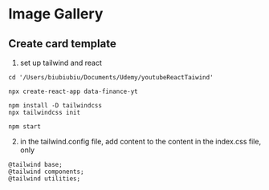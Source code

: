 # Image Gallery

## Create card template

1. set up tailwind and react

```
cd '/Users/biubiubiu/Documents/Udemy/youtubeReactTaiwind'

npx create-react-app data-finance-yt

npm install -D tailwindcss
npx tailwindcss init

npm start
```

2. in the tailwind.config file, add content to the content
   in the index.css file, only

```
@tailwind base;
@tailwind components;
@tailwind utilities;

```
